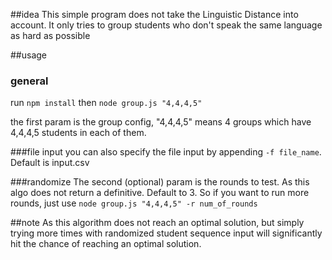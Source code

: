 ##idea
This simple program does not take the Linguistic Distance into account. It only
tries to group students who don't speak the same language as hard as possible

##usage
### general
run `npm install`
then `node group.js "4,4,4,5"`

the first param is the group config, "4,4,4,5" means 4 groups which have 4,4,4,5 students in each of them.

###file input
you can also specify the file input by appending `-f file_name`. Default is input.csv

###randomize
The second (optional) param is the rounds to test. As this algo does not return a definitive. Default to 3.
So if you want to run more rounds, just use `node group.js "4,4,4,5" -r num_of_rounds`

##note
As this algorithm does not reach an optimal solution, but simply trying more times with randomized student sequence input
will significantly hit the chance of reaching an optimal solution.
